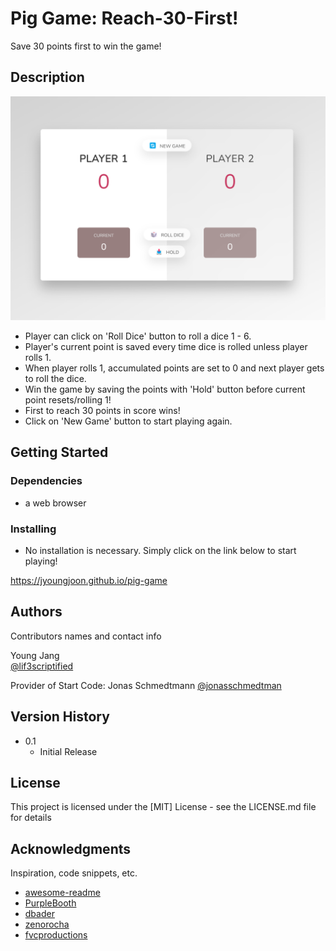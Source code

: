 # Pig Game: Reach-30-First!

Save 30 points first to win the game!

## Description

![Game Image](./starter/screenshot.png)

* Player can click on 'Roll Dice' button to roll a dice 1 - 6. 
* Player's current point is saved every time dice is rolled unless player rolls 1.
* When player rolls 1, accumulated points are set to 0 and next player gets to roll the dice.
* Win the game by saving the points with 'Hold' button before current point resets/rolling 1! 
* First to reach 30 points in score wins!
* Click on 'New Game' button to start playing again.

## Getting Started

### Dependencies

* a web browser

### Installing

* No installation is necessary. Simply click on the link below to start playing!

https://jyoungjoon.github.io/pig-game

## Authors

Contributors names and contact info

Young Jang  
[@lif3scriptified](https://twitter.com/lif3scriptified)

Provider of Start Code: Jonas Schmedtmann
[@jonasschmedtman](https://twitter.com/jonasschmedtman)

## Version History

* 0.1
    * Initial Release

## License

This project is licensed under the [MIT] License - see the LICENSE.md file for details

## Acknowledgments

Inspiration, code snippets, etc.
* [awesome-readme](https://github.com/matiassingers/awesome-readme)
* [PurpleBooth](https://gist.github.com/PurpleBooth/109311bb0361f32d87a2)
* [dbader](https://github.com/dbader/readme-template)
* [zenorocha](https://gist.github.com/zenorocha/4526327)
* [fvcproductions](https://gist.github.com/fvcproductions/1bfc2d4aecb01a834b46)
